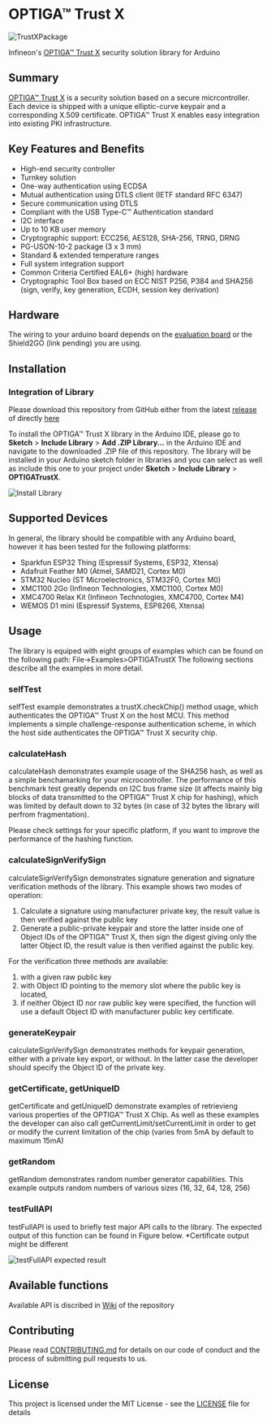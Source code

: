 # OPTIGA&trade; Trust X
![TrustXPackage](https://github.com/Infineon/Assets/raw/master/Pictures/OPTIGA-Trust-X.png)

Infineon's [OPTIGA&trade; Trust X](https://www.infineon.com/cms/en/product/security-smart-card-solutions/optiga-embedded-security-solutions/optiga-trust/optiga-trust-x-sls-32aia/) security solution library for Arduino

## Summary
[OPTIGA&trade; Trust X](https://www.infineon.com/dgdl/Infineon-OPTIGA%20TRUST%20X%20SLS%2032AIA-DS-v02_18-EN.pdf) is a security solution based on a secure micrcontroller.
Each device is shipped with a unique elliptic-curve keypair and a corresponding X.509 certificate. OPTIGA&trade; Trust X enables easy integration into existing PKI infrastructure.


## Key Features and Benefits
* High-end security controller
* Turnkey solution
* One-way authentication using ECDSA
* Mutual authentication using DTLS client (IETF standard RFC 6347)
* Secure communication using DTLS
* Compliant with the USB Type-C™ Authentication standard
* I2C interface
* Up to 10 KB user memory
* Cryptographic support: ECC256, AES128, SHA-256, TRNG, DRNG
* PG-USON-10-2 package (3 x 3 mm)
* Standard & extended temperature ranges
* Full system integration support
* Common Criteria Certified EAL6+ (high) hardware
* Cryptographic Tool Box based on ECC NIST P256, P384 and SHA256 (sign, verify, key generation, ECDH, session key derivation)      

## Hardware
The wiring to your arduino board depends on the [evaluation board](https://www.infineon.com/cms/en/product/evaluation-boards/optiga-trust-x-eval-kit/) or the 
Shield2GO (link pending) you are using.

## Installation

### Integration of Library
Please download this repository from GitHub either from the latest [release](https://github.com/Infineon/arduino-optiga-trust-x/releases) of directly [here](https://github.com/Infineon/arduino-optiga-trust-x/archive/v1.0.0.zip)


To install the OPTIGA&trade; Trust X library in the Arduino IDE, please go to **Sketch** > **Include Library** > **Add .ZIP Library...** in the Arduino IDE and navigate to the downloaded .ZIP file of this repository. The library will be installed in your Arduino sketch folder in libraries and you can select as well as include this one to your project under **Sketch** > **Include Library** > **OPTIGATrustX**.

![Install Library](https://raw.githubusercontent.com/infineon/assets/master/Pictures/Library_Install_ZIP.png)

## Supported Devices
In general, the library should be compatible with any Arduino board, however it has been tested for the following platforms:
* Sparkfun ESP32 Thing (Espressif Systems, ESP32, Xtensa)
* Adafruit Feather M0 (Atmel, SAMD21, Cortex M0)
* STM32 Nucleo (ST Microelectronics, STM32F0, Cortex M0)
* XMC1100 2Go (Infineon Technologies, XMC1100, Cortex M0)
* XMC4700 Relax Kit (Infineon Technologies, XMC4700, Cortex M4)
* WEMOS D1 mini (Espressif Systems, ESP8266, Xtensa)

## Usage
The library is equiped with eight groups of examples which can be found on the following path: File->Examples>OPTIGATrustX 
The following sections describe all the examples in more detail.

### selfTest
selfTest example demonstrates a trustX.checkChip() method usage, which authenticates the OPTIGA™ Trust X on the host MCU. 
This method implements a simple challenge-response authentication scheme, in which the host side authenticates the OPTIGA™ Trust X security chip.  

### calculateHash 
calculateHash demonstrates example usage of the SHA256 hash, as well as a simple benchamarking for your microcontroller. 
The performance of this benchmark test greatly depends on I2C  bus frame size (it affects mainly big blocks of data transmitted to the OPTIGA™ Trust X chip for hashing), 
which was limited by default down to 32 bytes (in case of 32 bytes the library will perfrom fragmentation). 

Please check settings for your specific platform, if you want to improve the performance of the hashing function. 

### calculateSignVerifySign  
calculateSignVerifySign demonstrates signature generation and signature verification methods of the library. 
This example shows two modes of operation: 
1) Calculate a signature using manufacturer private key, the result value is then verified  against the public key
2) Generate a public-private keypair and store the latter inside one of Object IDs of the OPTIGA™ Trust X, 
then sign the digest giving only the latter  Object ID, the result value is then verified  against the public key.  

For the verification three methods are available: 
1) with a given raw public key
2) with Object ID pointing to the memory slot where the public key is located, 
3) if neither Object ID nor raw public key were specified, the function will use a default Object ID with manufacturer public key certificate. 

### generateKeypair
calculateSignVerifySign demonstrates methods for keypair generation, either with a private key export, or without. 
In the latter case the developer should specify the Object ID of the private key. 

### getCertificate, getUniqueID 
getCertificate and getUniqueID demonstrate examples of retrievieng various properties of the OPTIGA™ Trust X Chip. 
As well as these examples the developer can also call getCurrentLimit/setCurrentLimit in order to get or modify the
current limitation of the chip (varies from 5mA by default to maximum 15mA) 

### getRandom
getRandom demonstrates random number generator capabilities. This example outputs random numbers of various sizes (16, 32, 64, 128, 256)

### testFullAPI
testFullAPI is used to briefly test major API calls to the library. The expected output of this function can be found in Figure below. 
*Certificate output might be different

![testFullAPI expected result](https://github.com/Infineon/Assets/raw/master/Pictures/OPTIGA%20Trust%20X%20testFullAPI.png)

## Available functions
Available API is discribed in [Wiki](https://github.com/Infineon/arduino-optiga-trust-x/wiki/Available-functions) of the repository
	
## Contributing

Please read [CONTRIBUTING.md](CONTRIBUTING.md) for details on our code of conduct and the process of submitting pull requests to us.

## License
This project is licensed under the MIT License - see the [LICENSE](LICENSE) file for details
